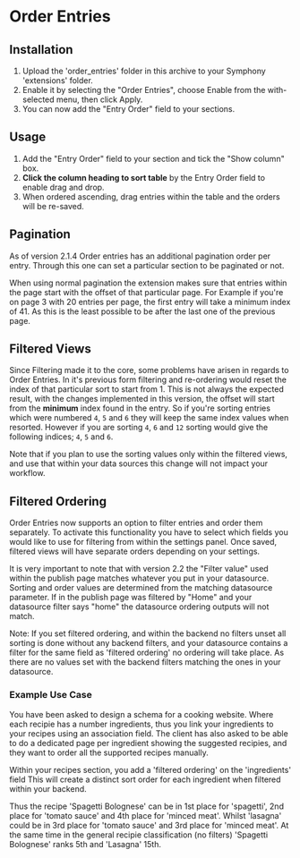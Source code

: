 # Order Entries

## Installation

1. Upload the 'order_entries' folder in this archive to your Symphony 'extensions' folder.
2. Enable it by selecting the "Order Entries", choose Enable from the with-selected menu, then click Apply.
3. You can now add the "Entry Order" field to your sections.

## Usage

1. Add the "Entry Order" field to your section and tick the "Show column" box.
2. **Click the column heading to sort table** by the Entry Order field to enable drag and drop.
3. When ordered ascending, drag entries within the table and the orders will be re-saved.

## Pagination

As of version 2.1.4 Order entries has an additional pagination order per entry. Through this one can set a particular section to be paginated or not.

When using normal pagination the extension makes sure that entries within the page start with the offset of that particular page. 
For Example if you're on page 3 with 20 entries per page, the first entry will take a minimum index of 41. As this is the least possible to be after the last one of the previous page.

## Filtered Views

Since Filtering made it to the core, some problems have arisen in regards to Order Entries. In it's previous form filtering and re-ordering would reset the index of that particular sort to start from 1.
This is not always the expected result, with the changes implemented in this version, the offset will start from the **minimum** index found in the entry.
So if you're sorting entries which were numbered `4`, `5` and `6` they will keep the same index values when resorted.
However if you are sorting `4`, `6` and `12` sorting would give the following indices; `4`, `5` and `6`.

Note that if you plan to use the sorting values only within the filtered views, and use that within your data sources this change will not impact your workflow.

## Filtered Ordering

Order Entries now supports an option to filter entries and order them separately.
To activate this functionality you have to select which fields you would like to use for filtering from within the settings panel.
Once saved, filtered views will have separate orders depending on your settings.

It is very important to note that with version 2.2 the "Filter value" used within the publish page matches whatever you put in your datasource.
Sorting and order values are determined from the matching datasource parameter.
If in the publish page was filtered by "Home" and your datasource filter says "home" the datasource ordering outputs will not match.

Note: If you set filtered ordering, and within the backend no filters unset all sorting is done without any backend filters, and your datasource contains a filter for the same field as 'filtered ordering' no ordering will take place. As there are no values set with the backend filters matching the ones in your datasource.

### Example Use Case

You have been asked to design a schema for a cooking website. 
Where each recipie has a number ingredients, thus you link your ingredients to your recipes using an association field.
The client has also asked to be able to do a dedicated page per ingredient showing the suggested recipies, and they want to order all the supported recipes manually.

Within your recipes section, you add a 'filtered ordering' on the 'ingredients' field
This will create a distinct sort order for each ingredient when filtered within your backend.

Thus the recipe 'Spagetti Bolognese' can be in 1st place for 'spagetti', 2nd place for 'tomato sauce' and 4th place for 'minced meat'. 
Whilst 'lasagna' could be in 3rd place for 'tomato sauce' and 3rd place for 'minced meat'. 
At the same time in the general recipie classification (no filters) 'Spagetti Bolognese' ranks 5th and 'Lasagna' 15th.